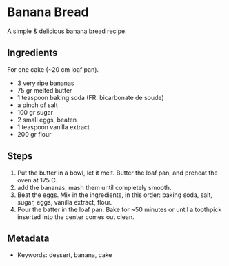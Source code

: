# Banana Bread

A simple & delicious banana bread recipe.

## Ingredients

For one cake (~20 cm loaf pan).

- 3 very ripe bananas
- 75 gr melted butter
- 1 teaspoon baking soda (FR: bicarbonate de soude)
- a pinch of salt
- 100 gr sugar
- 2 small eggs, beaten
- 1 teaspoon vanilla extract
- 200 gr flour

## Steps

1. Put the butter in a bowl, let it melt. Butter the loaf pan, and preheat the
   oven at 175 C.
2. add the bananas, mash them until completely smooth.
3. Beat the eggs. Mix in the ingredients, in this order: baking soda, salt,
   sugar, eggs, vanilla extract, flour.
4. Pour the batter in the loaf pan. Bake for ~50 minutes or until a toothpick
   inserted into the center comes out clean.

## Metadata

- Keywords: dessert, banana, cake

